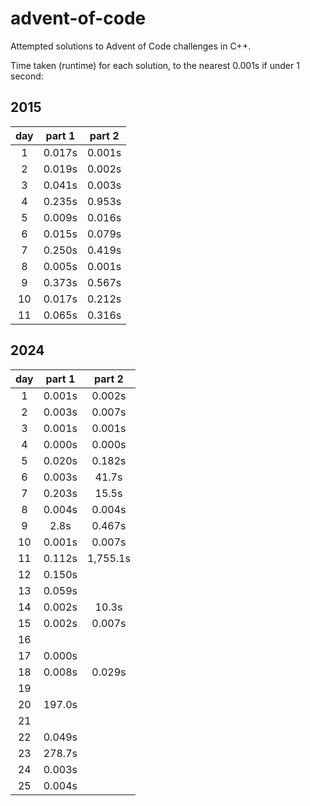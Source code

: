 # advent-of-code
Attempted solutions to Advent of Code challenges in C++.

Time taken (runtime) for each solution, to the nearest 0.001s if under 1 second:

## **2015**

|  day  |  part 1  |  part 2  |
| :---: | :------: | :------: |
| 1     | 0.017s   | 0.001s   |
| 2     | 0.019s   | 0.002s   |
| 3     | 0.041s   | 0.003s   |
| 4     | 0.235s   | 0.953s   |
| 5     | 0.009s   | 0.016s   |
| 6     | 0.015s   | 0.079s   |
| 7     | 0.250s   | 0.419s   |
| 8     | 0.005s   | 0.001s   |
| 9     | 0.373s   | 0.567s   |
| 10    | 0.017s   | 0.212s   |
| 11    | 0.065s   | 0.316s   |

## **2024**

|  day  |  part 1  |  part 2  |
| :---: | :------: | :------: |
| 1     | 0.001s   | 0.002s   |
| 2     | 0.003s   | 0.007s   |
| 3     | 0.001s   | 0.001s   |
| 4     | 0.000s   | 0.000s   |
| 5     | 0.020s   | 0.182s   |
| 6     | 0.003s   | 41.7s    |
| 7     | 0.203s   | 15.5s    |
| 8     | 0.004s   | 0.004s   |
| 9     | 2.8s     | 0.467s   |
| 10    | 0.001s   | 0.007s   |
| 11    | 0.112s   | 1,755.1s |
| 12    | 0.150s   |          |
| 13    | 0.059s   |          |
| 14    | 0.002s   | 10.3s    |
| 15    | 0.002s   | 0.007s   |
| 16    |          |          |
| 17    | 0.000s   |          |
| 18    | 0.008s   | 0.029s   |
| 19    |          |          |
| 20    | 197.0s   |          |
| 21    |          |          |
| 22    | 0.049s   |          |
| 23    | 278.7s   |          |
| 24    | 0.003s   |          |
| 25    | 0.004s   |          |
